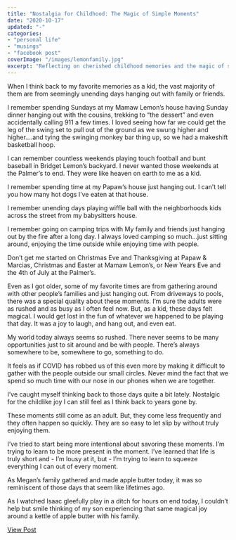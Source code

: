 ```yaml
---
title: "Nostalgia for Childhood: The Magic of Simple Moments"
date: "2020-10-17"
updated: "-"
categories: 
- "personal life"
- "musings"
- "facebook post"
coverImage: "/images/lemonfamily.jpg"
excerpt: "Reflecting on cherished childhood memories and the magic of simple, unending days spent with family and friends."
---
```

When I think back to my favorite memories as a kid, the vast majority of them are from seemingly unending days hanging out with family or friends. 

I remember spending Sundays at my Mamaw Lemon’s house having Sunday dinner hanging out with the cousins, trekking to “the dessert” and even accidentally calling 911 a few times. I loved seeing how far we could get the leg of the swing set to pull out of the ground as we swung higher and higher....and tying the swinging monkey bar thing up, so we had a makeshift basketball hoop. 

I can remember countless weekends playing touch football and bunt baseball in Bridget Lemon’s backyard. I never wanted those weekends at the Palmer’s to end. They were like heaven on earth to me as a kid. 

I remember spending time at my Papaw’s house just hanging out. I can’t tell you how many hot dogs I’ve eaten at that house. 

I remember unending days playing wiffle ball with the neighborhoods kids across the street from my babysitters house. 

I remember going on camping trips with My family and friends just hanging out by the fire after a long day. I always loved camping so much...just sitting around, enjoying the time outside while enjoying time with people. 

Don’t get me started on Christmas Eve and Thanksgiving at Papaw & Marcias, Christmas and Easter at Mamaw Lemon’s, or New Years Eve and the 4th of July at the Palmer’s. 

Even as I got older, some of my favorite times are from gathering around with other people’s families and just hanging out. From driveways to pools, there was a special quality about these moments. I’m sure the adults were as rushed and as busy as I often feel now. But, as a kid, these days felt magical. I would get lost in the fun of whatever we happened to be playing that day. It was a joy to laugh, and hang out, and even eat. 

My world today always seems so rushed. There never seems to be many opportunities just to sit around and be with people. There’s always somewhere to be, somewhere to go, something to do. 

It feels as if COVID has robbed us of this even more by making it difficult to gather with the people outside our small circles. Never mind the fact that we spend so much time with our nose in our phones when we are together. 

I’ve caught myself thinking back to those days quite a bit lately. Nostalgic for the childlike joy I can still feel as I think back to years gone by. 

These moments still come as an adult. But, they come less frequently and they often happen so quickly. They are so easy to let slip by without truly enjoying them. 

I’ve tried to start being more intentional about savoring these moments. I’m trying to learn to be more present in the moment. I’ve learned that life is truly short and - I’m lousy at it, but - I’m trying to learn to squeeze everything I can out of every moment. 

As Megan’s family gathered and made apple butter today, it was so reminiscent of those days that seem like lifetimes ago.

As I watched Isaac gleefully play in a ditch for hours on end today, I couldn’t help but smile thinking of my son experiencing that same magical joy around a kettle of apple butter with his family.

<a href="https://www.facebook.com/jimmy.lemon/posts/pfbid0aabRbJ7sRAsN1DohTPFLBYSpKYXoU8F6LHEZahtTCXKk4dSu9yrA5gwrAYVYBdVPl" target="_blank" class="button facebook">View Post</a>
